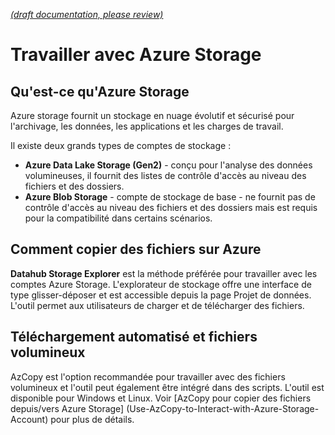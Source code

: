 [_metadata_: remarks]:- "Automatically translated with DeepL. From: /Datahub-AzureStorage.md"

[_(draft documentation, please review)_](/Datahub-AzureStorage.md)

# Travailler avec Azure Storage

## Qu'est-ce qu'Azure Storage

Azure storage fournit un stockage en nuage évolutif et sécurisé pour l'archivage, les données, les applications et les charges de travail.

Il existe deux grands types de comptes de stockage :

- **Azure Data Lake Storage (Gen2)** - conçu pour l'analyse des données volumineuses, il fournit des listes de contrôle d'accès au niveau des fichiers et des dossiers.
- **Azure Blob Storage** - compte de stockage de base - ne fournit pas de contrôle d'accès au niveau des fichiers et des dossiers mais est requis pour la compatibilité dans certains scénarios.

## Comment copier des fichiers sur Azure

**Datahub Storage Explorer** est la méthode préférée pour travailler avec les comptes Azure Storage. L'explorateur de stockage offre une interface de type glisser-déposer et est accessible depuis la page Projet de données. L'outil permet aux utilisateurs de charger et de télécharger des fichiers.

## Téléchargement automatisé et fichiers volumineux

AzCopy est l'option recommandée pour travailler avec des fichiers volumineux et l'outil peut également être intégré dans des scripts. L'outil est disponible pour Windows et Linux. Voir [AzCopy pour copier des fichiers depuis/vers Azure Storage] (Use-AzCopy-to-Interact-with-Azure-Storage-Account) pour plus de détails.

